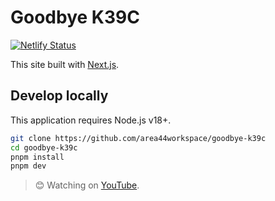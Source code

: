 # Goodbye K39C

[![Netlify Status](https://api.netlify.com/api/v1/badges/6da0d9fd-aef3-4140-9e5c-1bc8df98bacf/deploy-status)](https://app.netlify.com/sites/goodbye-k39c/deploys)

This site built with [Next.js](https://nextjs.org).

## Develop locally

This application requires Node.js v18+.

```sh
git clone https://github.com/area44workspace/goodbye-k39c
cd goodbye-k39c
pnpm install
pnpm dev
```

> 😊 Watching on [YouTube](https://www.youtube.com/playlist?list=PLWrDUpIqKqxIfisAvs99Z6qQE2RmjvEBG).
